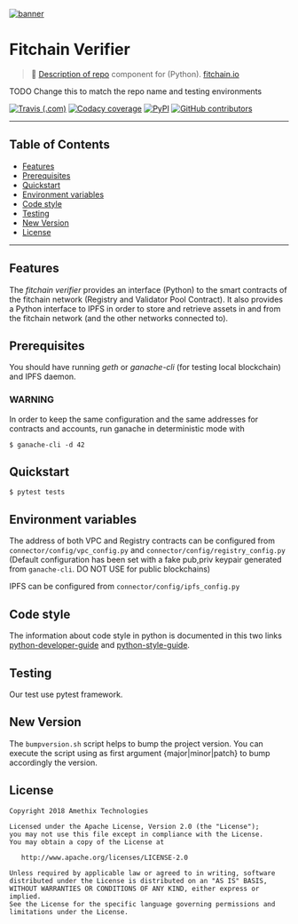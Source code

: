 [![banner](https://github.com/fitchain/art/blob/master/fitchain-banner.png)](https://fitchain.io)

# Fitchain Verifier

>    🐳  [Description of repo](https://www.elastic.co/) component for (Python).
>    [fitchain.io](https://fitchain.io)

TODO Change this to match the repo name and testing environments

[![Travis (.com)](https://img.shields.io/travis/com/oceanprotocol/oceandb-elasticsearch-driver.svg)](https://travis-ci.com/oceanprotocol/oceandb-elasticsearch-driver)
[![Codacy coverage](https://img.shields.io/codacy/coverage/de067a9402c64b989c76b27cfc74fefe.svg)](https://app.codacy.com/project/ocean-protocol/oceandb-elasticsearch-driver/dashboard)
[![PyPI](https://img.shields.io/pypi/v/oceandb-elasticsearch-driver.svg)](https://pypi.org/project/oceandb-elasticsearch-driver/)
[![GitHub contributors](https://img.shields.io/github/contributors/oceanprotocol/oceandb-elasticsearch-driver.svg)](https://github.com/oceanprotocol/oceandb-elasticsearch-driver/graphs/contributors)

---

## Table of Contents

  - [Features](#features)
  - [Prerequisites](#prerequisites)
  - [Quickstart](#quickstart)
  - [Environment variables](#environment-variables)
  - [Code style](#code-style)
  - [Testing](#testing)
  - [New Version](#new-version)
  - [License](#license)

---

## Features

The _fitchain verifier_ provides an interface (Python) to the smart contracts of the fitchain network (Registry and Validator Pool Contract). It also provides a Python interface to IPFS in order to store and retrieve assets in and from the fitchain network (and the other networks connected to).

## Prerequisites

You should have running *geth* or *ganache-cli* (for testing local blockchain) and IPFS daemon.

### WARNING

In order to keep the same configuration and the same addresses for contracts and accounts, run ganache in deterministic
mode with

` $ ganache-cli -d 42 `


## Quickstart

`$ pytest tests`


## Environment variables

The address of both VPC and Registry contracts can be configured from `connector/config/vpc_config.py` and `connector/config/registry_config.py` (Default configuration has been set with a fake pub,priv keypair generated from `ganache-cli`. DO NOT USE for public blockchains)

IPFS can be configured from `connector/config/ipfs_config.py`


## Code style

The information about code style in python is documented in this two links [python-developer-guide](https://github.com/oceanprotocol/dev-ocean/blob/master/doc/development/python-developer-guide.md)
and [python-style-guide](https://github.com/oceanprotocol/dev-ocean/blob/master/doc/development/python-style-guide.md).

## Testing

Our test use pytest framework.

## New Version

The `bumpversion.sh` script helps to bump the project version. You can execute the script using as first argument {major|minor|patch} to bump accordingly the version.

## License

```
Copyright 2018 Amethix Technologies

Licensed under the Apache License, Version 2.0 (the "License");
you may not use this file except in compliance with the License.
You may obtain a copy of the License at

   http://www.apache.org/licenses/LICENSE-2.0

Unless required by applicable law or agreed to in writing, software
distributed under the License is distributed on an "AS IS" BASIS,
WITHOUT WARRANTIES OR CONDITIONS OF ANY KIND, either express or implied.
See the License for the specific language governing permissions and
limitations under the License.
